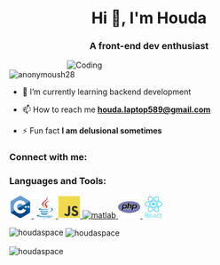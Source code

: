 <h1 align="center">Hi 👋, I'm Houda</h1>
<h3 align="center">A front-end dev enthusiast</h3>
<img align="right" alt="Coding" width="400" src="https://media.tenor.com/s4X1d5_CR9MAAAAM/lalaartwork-lala.gif">

<p align="left"> <img src="https://komarev.com/ghpvc/?username=anonymoush28&label=Profile%20views&color=0e75b6&style=flat" alt="anonymoush28" /> </p>

- 🌱 I’m currently learning backend development

- 📫 How to reach me **houda.laptop589@gmail.com**

- ⚡ Fun fact **I am delusional sometimes**

<h3 align="left">Connect with me:</h3>
<p align="left">
</p>

<h3 align="left">Languages and Tools:</h3>
<p align="left"> <a href="https://www.w3schools.com/cpp/" target="_blank" rel="noreferrer"> <img src="https://raw.githubusercontent.com/devicons/devicon/master/icons/cplusplus/cplusplus-original.svg" alt="cplusplus" width="40" height="40"/> </a> <a href="https://www.java.com" target="_blank" rel="noreferrer"> <img src="https://raw.githubusercontent.com/devicons/devicon/master/icons/java/java-original.svg" alt="java" width="40" height="40"/> </a> <a href="https://developer.mozilla.org/en-US/docs/Web/JavaScript" target="_blank" rel="noreferrer"> <img src="https://raw.githubusercontent.com/devicons/devicon/master/icons/javascript/javascript-original.svg" alt="javascript" width="40" height="40"/> </a> <a href="https://www.mathworks.com/" target="_blank" rel="noreferrer"> <img src="https://upload.wikimedia.org/wikipedia/commons/2/21/Matlab_Logo.png" alt="matlab" width="40" height="40"/> </a> <a href="https://www.php.net" target="_blank" rel="noreferrer"> <img src="https://raw.githubusercontent.com/devicons/devicon/master/icons/php/php-original.svg" alt="php" width="40" height="40"/> </a> <a href="https://reactjs.org/" target="_blank" rel="noreferrer"> <img src="https://raw.githubusercontent.com/devicons/devicon/master/icons/react/react-original-wordmark.svg" alt="react" width="40" height="40"/> </a> </p>

<p><img align="left" src="https://github-readme-stats.vercel.app/api/top-langs?username=houdaspace&show_icons=true&locale=en&layout=compact" alt="houdaspace" /></p>

<p>&nbsp;<img align="center" src="https://github-readme-stats.vercel.app/api?username=houdaspace&show_icons=true&locale=en" alt="houdaspace" /></p>

<p><img align="center" src="https://github-readme-streak-stats.herokuapp.com/?user=houdaspace&" alt="houdaspace" /></p>



